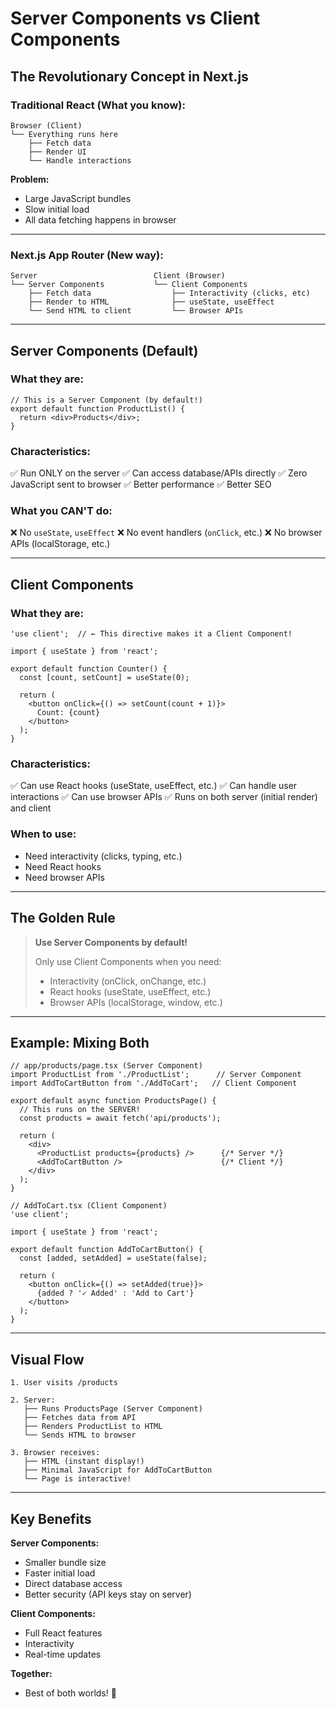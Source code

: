 # Server Components vs Client Components

## The Revolutionary Concept in Next.js

### Traditional React (What you know):
```
Browser (Client)
└── Everything runs here
    ├── Fetch data
    ├── Render UI
    └── Handle interactions
```

**Problem:**
- Large JavaScript bundles
- Slow initial load
- All data fetching happens in browser

---

### Next.js App Router (New way):
```
Server                          Client (Browser)
└── Server Components           └── Client Components
    ├── Fetch data                  ├── Interactivity (clicks, etc)
    ├── Render to HTML              ├── useState, useEffect
    └── Send HTML to client         └── Browser APIs
```

---

## Server Components (Default)

### What they are:
```tsx
// This is a Server Component (by default!)
export default function ProductList() {
  return <div>Products</div>;
}
```

### Characteristics:
✅ Run ONLY on the server
✅ Can access database/APIs directly
✅ Zero JavaScript sent to browser
✅ Better performance
✅ Better SEO

### What you CAN'T do:
❌ No `useState`, `useEffect`
❌ No event handlers (`onClick`, etc.)
❌ No browser APIs (localStorage, etc.)

---

## Client Components

### What they are:
```tsx
'use client';  // ← This directive makes it a Client Component!

import { useState } from 'react';

export default function Counter() {
  const [count, setCount] = useState(0);

  return (
    <button onClick={() => setCount(count + 1)}>
      Count: {count}
    </button>
  );
}
```

### Characteristics:
✅ Can use React hooks (useState, useEffect, etc.)
✅ Can handle user interactions
✅ Can use browser APIs
✅ Runs on both server (initial render) and client

### When to use:
- Need interactivity (clicks, typing, etc.)
- Need React hooks
- Need browser APIs

---

## The Golden Rule

> **Use Server Components by default!**
>
> Only use Client Components when you need:
> - Interactivity (onClick, onChange, etc.)
> - React hooks (useState, useEffect, etc.)
> - Browser APIs (localStorage, window, etc.)

---

## Example: Mixing Both

```tsx
// app/products/page.tsx (Server Component)
import ProductList from './ProductList';      // Server Component
import AddToCartButton from './AddToCart';   // Client Component

export default async function ProductsPage() {
  // This runs on the SERVER!
  const products = await fetch('api/products');

  return (
    <div>
      <ProductList products={products} />      {/* Server */}
      <AddToCartButton />                      {/* Client */}
    </div>
  );
}
```

```tsx
// AddToCart.tsx (Client Component)
'use client';

import { useState } from 'react';

export default function AddToCartButton() {
  const [added, setAdded] = useState(false);

  return (
    <button onClick={() => setAdded(true)}>
      {added ? '✓ Added' : 'Add to Cart'}
    </button>
  );
}
```

---

## Visual Flow

```
1. User visits /products

2. Server:
   ├── Runs ProductsPage (Server Component)
   ├── Fetches data from API
   ├── Renders ProductList to HTML
   └── Sends HTML to browser

3. Browser receives:
   ├── HTML (instant display!)
   ├── Minimal JavaScript for AddToCartButton
   └── Page is interactive!
```

---

## Key Benefits

**Server Components:**
- Smaller bundle size
- Faster initial load
- Direct database access
- Better security (API keys stay on server)

**Client Components:**
- Full React features
- Interactivity
- Real-time updates

**Together:**
- Best of both worlds! 🎉
